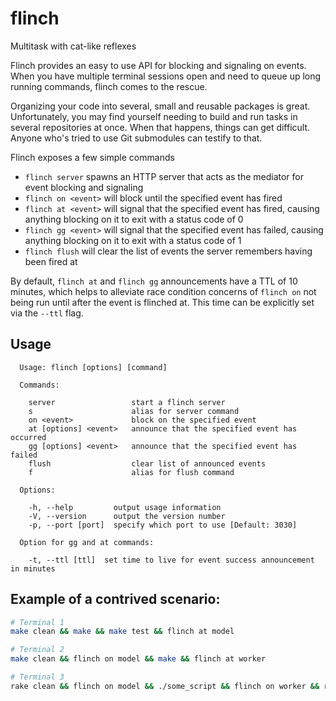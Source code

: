 flinch
======
Multitask with cat-like reflexes

Flinch provides an easy to use API for blocking and signaling on events. When
you have multiple terminal sessions open and need to queue up long running
commands, flinch comes to the rescue.

Organizing your code into several, small and reusable packages is great.
Unfortunately, you may find yourself needing to build and run tasks in several
repositories at once. When that happens, things can get difficult. Anyone who's
tried to use Git submodules can testify to that.

Flinch exposes a few simple commands

* `flinch server` spawns an HTTP server that acts as the mediator for event blocking and signaling
* `flinch on <event>` will block until the specified event has fired
* `flinch at <event>` will signal that the specified event has fired, causing anything blocking on it to exit with a status code of 0
* `flinch gg <event>` will signal that the specified event has failed, causing anything blocking on it to exit with a status code of 1
* `flinch flush` will clear the list of events the server remembers having been fired at

By default, `flinch at` and `flinch gg` announcements have a TTL of 10 minutes,
which helps to alleviate race condition concerns of `flinch on` not being run
until after the event is flinched at. This time can be explicitly set via the
`--ttl` flag.

Usage
-----
```
  Usage: flinch [options] [command]

  Commands:

    server                 start a flinch server
    s                      alias for server command
    on <event>             block on the specified event
    at [options] <event>   announce that the specified event has occurred
    gg [options] <event>   announce that the specified event has failed
    flush                  clear list of announced events
    f                      alias for flush command

  Options:

    -h, --help         output usage information
    -V, --version      output the version number
    -p, --port [port]  specify which port to use [Default: 3030]

  Option for gg and at commands:

    -t, --ttl [ttl]  set time to live for event success announcement in minutes
```

Example of a contrived scenario:
--------------------------------
``` bash
# Terminal 1
make clean && make && make test && flinch at model

# Terminal 2
make clean && flinch on model && make && flinch at worker

# Terminal 3
rake clean && flinch on model && ./some_script && flinch on worker && rake deploy
```



